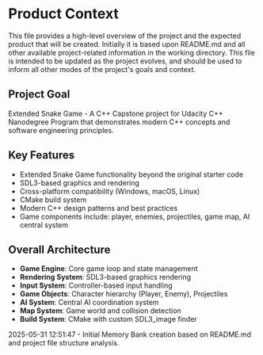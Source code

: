 # Product Context

This file provides a high-level overview of the project and the expected product that will be created. Initially it is based upon README.md and all other available project-related information in the working directory. This file is intended to be updated as the project evolves, and should be used to inform all other modes of the project's goals and context.

## Project Goal

Extended Snake Game - A C++ Capstone project for Udacity C++ Nanodegree Program that demonstrates modern C++ concepts and software engineering principles.

## Key Features

* Extended Snake Game functionality beyond the original starter code
* SDL3-based graphics and rendering
* Cross-platform compatibility (Windows, macOS, Linux)
* CMake build system
* Modern C++ design patterns and best practices
* Game components include: player, enemies, projectiles, game map, AI central system

## Overall Architecture

* **Game Engine**: Core game loop and state management
* **Rendering System**: SDL3-based graphics rendering
* **Input System**: Controller-based input handling
* **Game Objects**: Character hierarchy (Player, Enemy), Projectiles
* **AI System**: Central AI coordination system
* **Map System**: Game world and collision detection
* **Build System**: CMake with custom SDL3_image finder

2025-05-31 12:51:47 - Initial Memory Bank creation based on README.md and project file structure analysis.